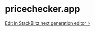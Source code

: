 # pricechecker.app

[Edit in StackBlitz next generation editor ⚡️](https://stackblitz.com/~/github.com/yuanf3ng/pricechecker.app)